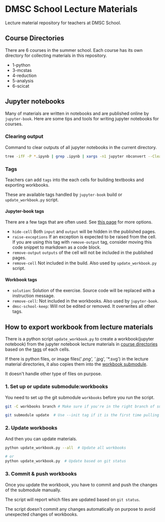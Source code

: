 # DMSC School Lecture Materials
Lecture material repository for teachers at DMSC School.

## Course Directories
There are 6 courses in the summer school.
Each course has its own directory for collecting materials in this repository.

- 1-python
- 3-mcstas
- 4-reduction
- 5-analysis
- 6-scicat

## Jupyter notebooks
Many of materials are written in notebooks and are published online by `jupyter-book`.
Here are some tips and tools for writing jupyter notebooks for courses.

### Clearing output
Command to clear outputs of all jupyter notebooks in the current directory.
```bash
tree -ifF -P *.ipynb | grep .ipynb | xargs -n1 jupyter nbconvert --ClearOutputPreprocessor.enabled=True --inplace
```

### Tags
Teachers can add `tags` into the each cells for building textbooks and exporting workbooks.

These are available tags handled by `jupyter-book` build or `update_workbook.py` script.

#### Jupyter-book tags
There are a few tags that are often used. See [this page](https://jupyterbook.org/en/stable/interactive/hiding.html#hide-or-remove-content) for more options.

- `hide-cell`
    Both `input` and `output` will be hidden in the published pages.
- `raise-exceptions`
    If an exception is expected to be raised from the cell.
    If you are using this tag with `remove-output` tag, consider moving this code snippet to markdown as a code block.
- `remove-output`
    `outputs` of the cell will not be included in the published pages.
- `remove-cell`
    Not included in the build. Also used by `update_workbook.py` script.

#### Workbook tags
- `solution`:
    Solution of the exercise. Source code will be replaced with a instruction message.
- `remove-cell`:
    Not included in the workbooks. Also used by `jupyter-book`.
- `dmsc-school-keep`: 
    Will not be edited or removed. It overwrites all other tags.

## How to export workbook from lecture materials

There is a python script `update_workbook.py` to create a workbook(jupyter notebook)
from the jupyter notebook lecture materials in [course directories](#Course-Directories)
based on the [tags](#Workbook-tags) of each cells.

If there is python files, or image files('*.png', '*.jpg', '*.svg') in the lecture material directories,
it also copies them into the [workbook submodule](github.com:ess-dmsc-dram/dmsc-school-notebooks).

It doesn't handle other type of files on purpose.

### 1. Set up or update submodule:workbooks
You need to set up the git submodule `workbooks` before you run the script.

```bash
git -C workbooks branch # Make sure if you're in the right branch of submodule

git submodule update  # Use --init tag if it is the first time pulling submodule
```

### 2. Update workbooks
And then you can update materials.
```bash
python update_workbook.py --all  # Update all workbooks

# or
python update_workbook.py  # Update based on git status
```

### 3. Commit & push workbooks
Once you update the workbook,
you have to commit and push the changes of the submodule manually.

The script will report which files are updated based on `git status`.

The script doesn't commit any changes automatically on purpose
to avoid unexpected changes of workbooks.
